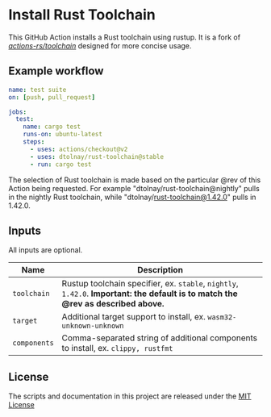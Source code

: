 # Install Rust Toolchain

This GitHub Action installs a Rust toolchain using rustup. It is a fork of
*[actions-rs/toolchain]* designed for more concise usage.

[actions-rs/toolchain]: https://github.com/actions-rs/toolchain

## Example workflow

```yaml
name: test suite
on: [push, pull_request]

jobs:
  test:
    name: cargo test
    runs-on: ubuntu-latest
    steps:
      - uses: actions/checkout@v2
      - uses: dtolnay/rust-toolchain@stable
      - run: cargo test
```

The selection of Rust toolchain is made based on the particular @rev of this
Action being requested. For example "dtolnay/rust-toolchain@nightly" pulls in
the nightly Rust toolchain, while "dtolnay/rust-toolchain@1.42.0" pulls in
1.42.0.

## Inputs

All inputs are optional.

| Name         | Description                                                                                                                        |
| ------------ | -----------------------------------------------------------------------------------------------------------------------------------|
| `toolchain`  | Rustup toolchain specifier, ex. `stable`, `nightly`, `1.42.0`. **Important: the default is to match the @rev as described above.** |
| `target`     | Additional target support to install, ex. `wasm32-unknown-unknown`                                                                 |
| `components` | Comma-separated string of additional components to install, ex. `clippy, rustfmt`                                                  |

## License

The scripts and documentation in this project are released under the [MIT
License](LICENSE)
